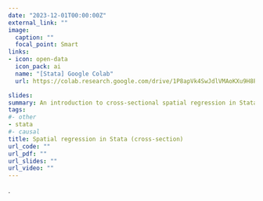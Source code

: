 ```yaml
---
date: "2023-12-01T00:00:00Z"
external_link: ""
image:
  caption: ""
  focal_point: Smart
links:
- icon: open-data
  icon_pack: ai
  name: "[Stata] Google Colab"
  url: https://colab.research.google.com/drive/1P8apVk4SwJdlVMAoKXu9H8PLsukA2QI2?usp=sharing

slides: 
summary: An introduction to cross-sectional spatial regression in Stata
tags:
#- other
- stata
#- causal
title: Spatial regression in Stata (cross-section)
url_code: ""
url_pdf: ""
url_slides: ""
url_video: ""
---
```


.